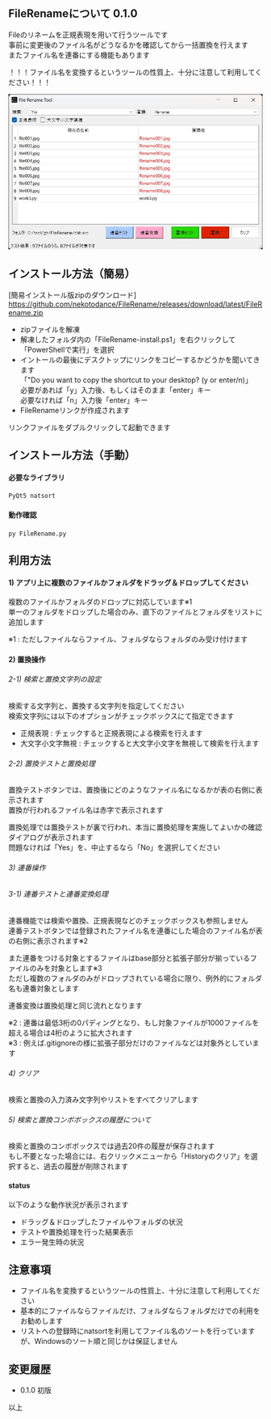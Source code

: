 ## FileRenameについて 0.1.0
Fileのリネームを正規表現を用いて行うツールです  
事前に変更後のファイル名がどうなるかを確認してから一括置換を行えます  
またファイル名を連番にする機能もあります  

！！！ファイル名を変換するというツールの性質上、十分に注意して利用してください！！！  

![FileRename-image001](docs/FileRename-image001.jpg)

## インストール方法（簡易）
[簡易インストール版zipのダウンロード] https://github.com/nekotodance/FileRename/releases/download/latest/FileRename.zip

- zipファイルを解凍
- 解凍したフォルダ内の「FileRename-install.ps1」を右クリックして「PowerShellで実行」を選択
- イントールの最後にデスクトップにリンクをコピーするかどうかを聞いてきます  
「"Do you want to copy the shortcut to your desktop? (y or enter/n)」  
必要があれば「y」入力後、もしくはそのまま「enter」キー  
必要なければ「n」入力後「enter」キー  
- FileRenameリンクが作成されます

リンクファイルをダブルクリックして起動できます

## インストール方法（手動）
#### 必要なライブラリ
    PyQt5 natsort
#### 動作確認
    py FileRename.py

## 利用方法
#### 1) アプリ上に複数のファイルかフォルダをドラッグ＆ドロップしてください  
複数のファイルかフォルダのドロップに対応しています※1  
単一のフォルダをドロップした場合のみ、直下のファイルとフォルダをリストに追加します  

※1 : ただしファイルならファイル、フォルダならフォルダのみ受け付けます

#### 2) 置換操作  
###### 2-1) 検索と置換文字列の設定
検索する文字列と、置換する文字列を指定してください  
検索文字列には以下のオプションがチェックボックスにて指定できます  
- 正規表現 : チェックすると正規表現による検索を行えます
- 大文字小文字無視 : チェックすると大文字小文字を無視して検索を行えます

###### 2-2) 置換テストと置換処理
置換テストボタンでは、置換後にどのようなファイル名になるかが表の右側に表示されます  
置換が行われるファイル名は赤字で表示されます  

置換処理では置換テストが裏で行われ、本当に置換処理を実施してよいかの確認ダイアログが表示されます  
問題なければ「Yes」を、中止するなら「No」を選択してください  

###### 3) 連番操作  
###### 3-1) 連番テストと連番変換処理
連番機能では検索や置換、正規表現などのチェックボックスも参照しません  
連番テストボタンでは登録されたファイル名を連番にした場合のファイル名が表の右側に表示されます※2  

また連番をつける対象とするファイルはbase部分と拡張子部分が揃っているファイルのみを対象とします※3  
ただし複数のフォルダのみがドロップされている場合に限り、例外的にフォルダ名も連番対象とします  

連番変換は置換処理と同じ流れとなります  

※2 : 連番は最低3桁の0パディングとなり、もし対象ファイルが1000ファイルを超える場合は4桁のように拡大されます  
※3 : 例えば.gitignoreの様に拡張子部分だけのファイルなどは対象外としています  

###### 4) クリア
検索と置換の入力済み文字列やリストをすべてクリアします  

###### 5) 検索と置換コンボボックスの履歴について
検索と置換のコンボボックスでは過去20件の履歴が保存されます  
もし不要となった場合には、右クリックメニューから「Historyのクリア」を選択すると、過去の履歴が削除されます  

#### status
以下のような動作状況が表示されます  
- ドラッグ＆ドロップしたファイルやフォルダの状況  
- テストや置換処理を行った結果表示  
- エラー発生時の状況  

## 注意事項
- ファイル名を変換するというツールの性質上、十分に注意して利用してください  
- 基本的にファイルならファイルだけ、フォルダならフォルダだけでの利用をお勧めします  
- リストへの登録時にnatsortを利用してファイル名のソートを行っていますが、Windowsのソート順と同じかは保証しません  

## 変更履歴
- 0.1.0 初版  

以上

